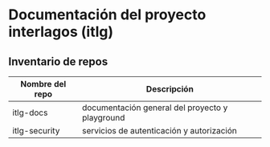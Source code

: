 # Documentación del proyecto interlagos (itlg)

## Inventario de repos

| Nombre del repo | Descripción |
| -------- | ------- |
| itlg-docs  | documentación general del proyecto y playground |
| itlg-security | servicios de autenticación y autorización |
